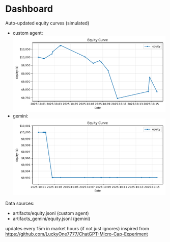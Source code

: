 # Dashboard

Auto-updated equity curves (simulated)

- custom agent: ![Equity Curve](artifacts/equity.png?v=d34d84a)
- gemini: ![Equity Curve (Gemini)](artifacts_gemini/equity.png?v=d34d84a)

Data sources:
- artifacts/equity.jsonl (custom agent)
- artifacts_gemini/equity.jsonl (gemini)

updates every 15m in market hours (if not just ignores)
inspired from https://github.com/LuckyOne7777/ChatGPT-Micro-Cap-Experiment